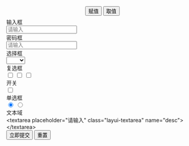<form class="layui-form" action="" lay-filter="demo-val-filter">
  <div class="layui-btn-container" style="margin-bottom: 6px; text-align: center;">
    <button type="button" class="layui-btn layui-btn-normal" id="LAY-component-form-setval">赋值</button>
    <button type="button" class="layui-btn layui-btn-normal" id="LAY-component-form-getval">取值</button>
  </div>
  
  <div class="layui-form-item">
    <label class="layui-form-label">输入框</label>
    <div class="layui-input-block">
      <input type="text" name="username" lay-verify="title" autocomplete="off" placeholder="请输入" class="layui-input">
    </div>
  </div>

  <div class="layui-form-item">
    <label class="layui-form-label">密码框</label>
    <div class="layui-input-block">
      <input type="password" name="password" placeholder="请输入" autocomplete="off" class="layui-input">
    </div>
  </div>
  
  <div class="layui-form-item">
    <label class="layui-form-label">选择框</label>
    <div class="layui-input-block">
      <select name="interest" lay-filter="aihao">
        <option value=""></option>
        <option value="0">写作</option>
        <option value="1">阅读</option>
        <option value="2">游戏</option>
        <option value="3">音乐</option>
        <option value="4">旅行</option>
      </select>
    </div>
  </div>
  
  <div class="layui-form-item">
    <label class="layui-form-label">复选框</label>
    <div class="layui-input-block">
      <input type="checkbox" name="like[write]" title="写作">
      <input type="checkbox" name="like[read]" title="阅读">
      <input type="checkbox" name="like[daze]" title="发呆">
    </div>
  </div>
  
  <div class="layui-form-item">
    <label class="layui-form-label">开关</label>
    <div class="layui-input-block">
      <input type="checkbox" name="close" lay-skin="switch" lay-text="ON|OFF">
    </div>
  </div>
  
  <div class="layui-form-item">
    <label class="layui-form-label">单选框</label>
    <div class="layui-input-block">
      <input type="radio" name="sex" value="男" title="男" checked>
      <input type="radio" name="sex" value="女" title="女">
    </div>
  </div>

  <div class="layui-form-item layui-form-text">
    <label class="layui-form-label">文本域</label>
    <div class="layui-input-block">
      &lt;textarea placeholder="请输入" class="layui-textarea" name="desc"&gt;&lt;/textarea&gt;
    </div>
  </div>
 
  <div class="layui-form-item">
    <div class="layui-input-block">
      <button type="submit" class="layui-btn" lay-submit lay-filter="demo-val">立即提交</button>
      <button type="reset" class="layui-btn layui-btn-primary">重置</button>
    </div>
  </div>
</form>

<!-- import layui --> 
<script>
layui.use(function(){
  var $ = layui.$;
  var form = layui.form;

  // 表单赋值
  $('#LAY-component-form-setval').on('click', function(){
    form.val('demo-val-filter', {
      "username": "贤心", // "name": "value"
      "password": "AAAAAA",
      "interest": 1,
      "like[write]": true, // 复选框选中状态
      "close": true, // 开关状态
      "sex": "女",
      "desc": "Layui 用于更简单快速地构建网页界面"
    });
  });
  // 表单取值
  layui.$('#LAY-component-form-getval').on('click', function(){
    var data = form.val('demo-val-filter');
    alert(JSON.stringify(data));
  });

  // 提交事件
  form.on('submit(demo-val)', function(data){
    var field = data.field; // 获取表单字段值

    // 显示填写结果，仅作演示用
    layer.alert(JSON.stringify(field), {
      title: '当前填写的字段值'
    });

    // 此处可执行 Ajax 等操作
    // …

    return false; // 阻止默认 form 跳转
  });
})
</script>